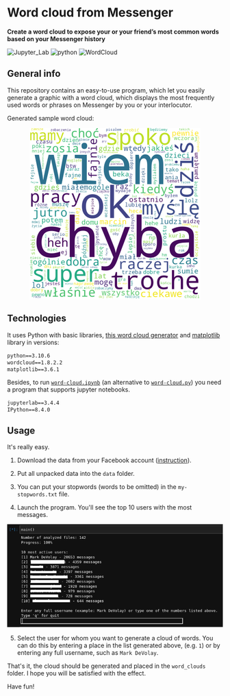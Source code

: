 #  Word cloud from Messenger
**Create a word cloud to expose your or your friend’s most common words based on your Messenger history**

![Jupyter_Lab](https://img.shields.io/badge/-Jupyter%20Lab-blue)
![python](https://img.shields.io/badge/-Python-blueviolet) 
![WordCloud](https://img.shields.io/badge/-WordCloud-blue)


## General info

This repository contains an easy-to-use program, which let you easily generate a graphic with a word cloud, which displays the most frequently used words or phrases on Messenger by you or your interlocutor.

Generated sample word cloud:

<center> 
<img alt='wordcloud_sample' src="images/word-cloud-sample.png" height="400" width="400">
</center>

## Technologies
It uses Python with basic libraries, [this word cloud generator](https://amueller.github.io/word_cloud/index.html) and [matplotlib](https://matplotlib.org/stable/index.html) library in versions:
```
python==3.10.6
wordcloud==1.8.2.2
matplotlib==3.6.1
```
Besides, to run [`word-cloud.ipynb`](https://github.com/mowczarz/word-cloud-from-meesenger/blob/main/word-cloud.ipynb) (an alternative to [`word-cloud.py`](https://github.com/mowczarz/word-cloud-from-meesenger/blob/main/word-cloud.py)) you need a program that supports jupyter notebooks.
```
jupyterlab==3.4.4
IPython==8.4.0
```
## Usage
It's really easy.

1. Download the data from your Facebook account ([instruction](https://github.com/mowczarz/word-cloud-from-meesenger/blob/main/data-download-instructions.md)). 

2. Put all unpacked data into the `data` folder.

3. You can put your stopwords (words to be omitted) in the `my-stopwords.txt` file.

4. Launch the program. You'll see the top 10 users with the most messages.

<center> 
<img alt='console' src="images/terminal.png">
</center>

5. Select the user for whom you want to generate a cloud of words. You can do this by entering a place in the list generated above, (e.g. `1`) or by entering any full username, such as `Mark DeVolay`.


That's it, the cloud should be generated and placed in the `word_clouds` folder. I hope you will be satisfied with the effect.

Have fun!
